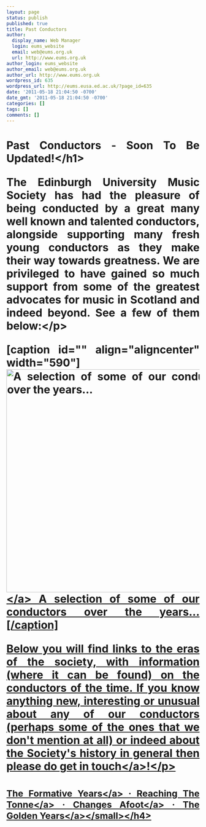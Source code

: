 ```yaml
---
layout: page
status: publish
published: true
title: Past Conductors
author:
  display_name: Web Manager
  login: eums_website
  email: web@eums.org.uk
  url: http://www.eums.org.uk
author_login: eums_website
author_email: web@eums.org.uk
author_url: http://www.eums.org.uk
wordpress_id: 635
wordpress_url: http://eums.eusa.ed.ac.uk/?page_id=635
date: '2011-05-18 21:04:50 -0700'
date_gmt: '2011-05-18 21:04:50 -0700'
categories: []
tags: []
comments: []
---
```

<h1 style="text-align: justify;">Past Conductors - Soon To Be Updated!<&#47;h1></p>
<p style="text-align: justify;">The Edinburgh University Music Society has had the pleasure of being conducted by a great many well known and talented conductors, alongside supporting many fresh young conductors as they make their way towards greatness. We are privileged&nbsp;to have gained so much support from some of the greatest advocates for music in Scotland and indeed beyond. See a few of them below:<&#47;p></p>
<p>[caption id="" align="aligncenter" width="590"]<a href="http:&#47;&#47;eums.eusa.ed.ac.uk&#47;wp-content&#47;uploads&#47;images&#47;history&#47;conductors.jpg"><img title="A selection of some of our conductors over the years..." alt="A selection of some of our conductors over the years..." src="http:&#47;&#47;eums.eusa.ed.ac.uk&#47;wp-content&#47;uploads&#47;images&#47;history&#47;conductors.jpg" width="590" height="581" &#47;><&#47;a> A selection of some of our conductors over the years...[&#47;caption]</p>
<p style="text-align: justify;">Below you will find links to the eras of the society, with information (where it can be found) on the conductors of the time. If you know anything new, interesting or unusual about any of our conductors (perhaps some of the ones that we don't mention at all) or indeed about the Society's history in general then please do <a title="Contact Us" href="http:&#47;&#47;eums.eusa.ed.ac.uk&#47;contact&#47;">get in touch<&#47;a>!<&#47;p></p>
<h4 style="text-align: justify;"><small><a title="The Formative Years: 1867 &ndash; 1941" href="http:&#47;&#47;eums.eusa.ed.ac.uk&#47;society&#47;history&#47;1867-1941&#47;">The Formative Years<&#47;a>&nbsp;&middot; <a title="Reaching The Tonne: 1941 &ndash; 1971" href="http:&#47;&#47;eums.eusa.ed.ac.uk&#47;society&#47;history&#47;1941-1971&#47;">Reaching The Tonne<&#47;a>&nbsp;&middot; <a title="Changes Afoot: 1971 &ndash; 1999" href="http:&#47;&#47;eums.eusa.ed.ac.uk&#47;society&#47;history&#47;1971-1999&#47;">Changes Afoot<&#47;a>&nbsp;&middot; <a title="The Golden Years: 2000 &ndash; present" href="http:&#47;&#47;eums.eusa.ed.ac.uk&#47;society&#47;history&#47;2000-present&#47;">The Golden Years<&#47;a><&#47;small><&#47;h4></p>
